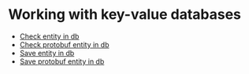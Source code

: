 # Working with key-value databases

- [Check entity in db](check/KVCheck.md "c:run")
- [Check protobuf entity in db](check/KVCheckWithProtobuf.md "c:run")
- [Save entity in db](set/KVSet.md "c:run")
- [Save protobuf entity in db](set/KVSetWithProtobuf.md "c:run")
